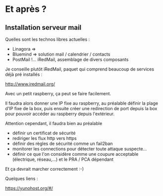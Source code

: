 # Et après ? 

## Installation serveur mail

Quelles sont les technos libres actuelles :
- Linagora =>
- Bluemind => solution mail / calendrier / contacts
- PostMail !... iRedMail, assemblage de divers composants

Je conseille plutôt iRedMail, paquet qui comprend beaucoup de services déjà pré installés :

http://www.iredmail.org/

Avec un petit raspberry, ça peut se faire facilement.

Il faudra alors donner une IP fixe au raspberry, 
au préalable définir la plage d'IP fixe de la box,
puis ensuite créer une redirection de port depuis la box 
pour pouvoir accéder au raspberry depuis l'extérieur.

Attention cependant, il faudra bien au préalable 
- définir un certificat de sécurité
- rediriger les flux http vers https
- définir des règles de sécurité comme un fail2ban
- monitorer les connections pour détecter toute attaque suspecte...
- définir ce que l'on considère comme une coupure acceptable (électrique, réseau,...) et le PRA / PCA dépendant

Et ça devrait marcher correctement :-)

Quelques liens :

https://yunohost.org/#/
